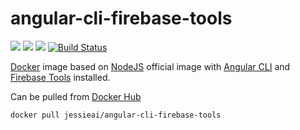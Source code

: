 # angular-cli-firebase-tools
[![](https://images.microbadger.com/badges/image/jessieai/angular-cli-firebase-tools.svg)](https://microbadger.com/images/jessieai/angular-cli-firebase-tools "Get your own image badge on microbadger.com")
[![](https://images.microbadger.com/badges/commit/jessieai/angular-cli-firebase-tools.svg)](https://microbadger.com/images/jessieai/angular-cli-firebase-tools "Get your own commit badge on microbadger.com") 
[![](https://images.microbadger.com/badges/version/jessieai/angular-cli-firebase-tools.svg)](https://microbadger.com/images/jessieai/angular-cli-firebase-tools "Get your own version badge on microbadger.com")
[![Build Status](https://github.com/jessie-ai/angular-cli-firebase-tools/actions/workflows/default.yml/badge.svg)](https://github.com/jessie-ai/angular-cli-firebase-tools/actions/workflows/default.yml)

[Docker](https://www.docker.com/) image based on [NodeJS](https://nodejs.org) official image with [Angular CLI](https://cli.angular.io/) and [Firebase Tools](https://firebase.google.com/docs/hosting/quickstart) installed.

Can be pulled from [Docker Hub](https://hub.docker.com/r/jessieai/angular-cli-firebase-tools/) 
```docker
docker pull jessieai/angular-cli-firebase-tools
```
